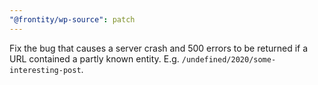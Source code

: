```yaml
---
"@frontity/wp-source": patch
---
```


Fix the bug that causes a server crash and 500 errors to be returned if a URL contained a partly known entity. E.g. `/undefined/2020/some-interesting-post`.
